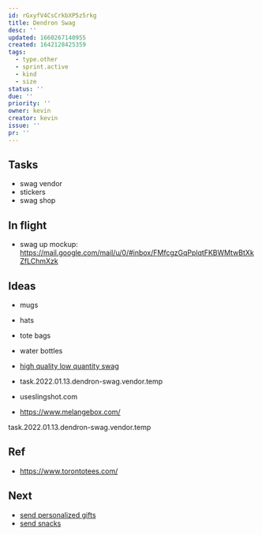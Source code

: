```yaml
---
id: rGxyfV4CsCrkbXP5z5rkg
title: Dendron Swag
desc: ''
updated: 1660267140955
created: 1642128425359
tags:
  - type.other
  - sprint.active
  - kind
  - size
status: ''
due: ''
priority: ''
owner: kevin
creator: kevin
issue: ''
pr: ''
---
```


## Tasks
- swag vendor
- stickers
- swag shop

## In flight
- swag up mockup: https://mail.google.com/mail/u/0/#inbox/FMfcgzGqPplqtFKBWMtwBtXkZfLChmXzk

## Ideas
- mugs
- hats
- tote bags
- water bottles

- [high quality low quantity swag](https://bookface.ycombinator.com/posts/63957)


- task.2022.01.13.dendron-swag.vendor.temp
- useslingshot.com
- https://www.melangebox.com/

task.2022.01.13.dendron-swag.vendor.temp

## Ref
- https://www.torontotees.com/

## Next
- [send personalized gifts](https://www.ongoody.com/)
- [send snacks](https://www.snackmagic.com/)